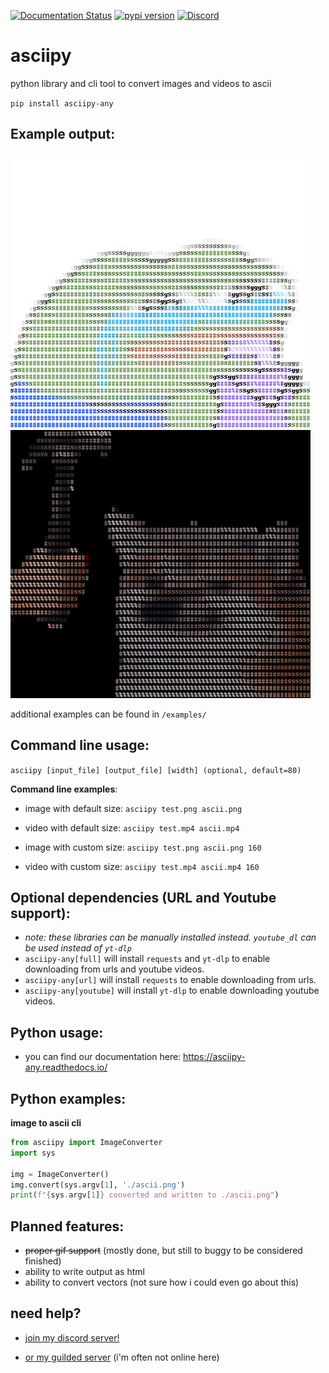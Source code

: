 [![Documentation Status](https://readthedocs.org/projects/asciipy-any/badge/?version=latest)](https://asciipy-any.readthedocs.io/?badge=latest)
[![pypi version](https://img.shields.io/pypi/v/asciipy-any?color=0F8&label=PyPi&logo=PyPi&logoColor=0F8&style=plastic)](https://pypi.org/project/asciipy-any/)
[![Discord](https://img.shields.io/discord/735647676086878238?color=697Ec4&label=discord&logo=discord&logoColor=697Ec4)](https://discord.gg/fDQPCBybVJ)

# asciipy
 python library and cli tool to convert images and videos to ascii

`pip install asciipy-any`

## Example output:
![image example](https://github.com/anytarseir67/asciipy/blob/master/examples/peepo-juicebox.png?raw=True) 
![gif example](https://github.com/anytarseir67/asciipy/blob/master/examples/bonk.gif?raw=True)

additional examples can be found in `/examples/`

## Command line usage:
`asciipy [input_file] [output_file] [width] (optional, default=80)`

**Command line examples**: 

* image with default size: `asciipy test.png ascii.png`

* video with default size: `asciipy test.mp4 ascii.mp4`

* image with custom size: `asciipy test.png ascii.png 160`

* video with custom size: `asciipy test.mp4 ascii.mp4 160`

## Optional dependencies (URL and Youtube support):
* *note: these libraries can be manually installed instead. `youtube_dl` can be used instead of `yt-dlp`*
* `asciipy-any[full]` will install `requests` and `yt-dlp` to enable downloading from urls and youtube videos.
* `asciipy-any[url]` will install `requests` to enable downloading from urls.
* `asciipy-any[youtube]` will install `yt-dlp` to enable downloading youtube videos.

## Python usage:

* you can find our documentation here: https://asciipy-any.readthedocs.io/

## Python examples:

**image to ascii cli**
```py
from asciipy import ImageConverter
import sys

img = ImageConverter()
img.convert(sys.argv[1], './ascii.png')
print(f"{sys.argv[1]} converted and written to ./ascii.png")
```

## Planned features:
* ~~proper gif support~~ (mostly done, but still to buggy to be considered finished)
* ability to write output as html
* ability to convert vectors (not sure how i could even go about this)

## need help?
* [join my discord server!](https://discord.gg/fDQPCBybVJ)

* [or my guilded server](https://www.guilded.gg/i/kJO6g5op) (i'm often not online here)
